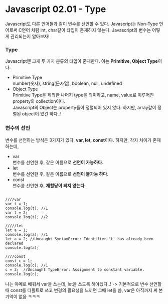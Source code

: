 # Javascript 02.01 - Type
Javascript도 다른 언어들과 같이 변수를 선언할 수 있다. Javascript는 Non-Type 언어로써 C언어 처럼 int, char같이 타입이 존재하지 않는다. Javascript의 변수는 어떻게 관리되는지 알아보자!
### Type
Javascript엔 크게 두 가지 분류의 타입이 존재한다. 이는 **Primitive, Object Type**이다.
* Primitive Type   
number(숫자), string(문자열), boolean, null, undefined   
* Object Type   
Primitive Type을 제외한 나머지 type을 의미하고, name, value로 이루어진 property의 collection이다.   
Javascript의 Object는 property들이 정렬되어 있지 않다. 하지만, array같이 정렬된 object이 있긴 하다..!

### 변수의 선언
변수를 선언하는 방식은 3가지가 있다. **var, let, const**이다. 하지만, 각자 차이가 존재하는데,   
* var   
변수를 선언한 후, 같은 이름으로 **선언이 가능하다**.   
* let   
변수를 선언한 후, 같은 이름으로 **선언이 불가능 하다**.
* const   
변수를 선언한 후, **재할당이 되지 않는다**.
<pre><code>
////var
var t = 1;
console.log(t); //1
var t = 2;
console.log(t); //2

/////let
let a = 1;
console.log(a); //1
let a = 2; //Uncaught SyntaxError: Identifier 't' has already been declared
console.log(a);

////const
const c = 1;
console.log(c); //1
c = 3;  //Uncaught TypeError: Assignment to constant variable.
console.log(c);
</code></pre>
나는 야메로 배워서 var을 쓰는데, let을 쓰도록 해야겠다..! -> 기본적으로 변수 선언할때 const를 디폴트로 쓰고 변경의 필요성을 느끼면 그때 let을 씀, var은 아직까지 써 본 기억이 없음 ㅋㅋㅋ


